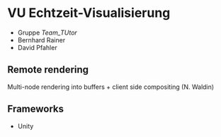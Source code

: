 # VU Echtzeit-Visualisierung

 * Gruppe _Team_TUtor_
 * Bernhard Rainer 
 * David Pfahler

## Remote rendering

Multi-node rendering into buffers + client side compositing (N. Waldin)

## Frameworks

 * Unity
